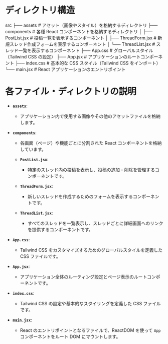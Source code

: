 # ディレクトリ構造

src
├── assets                  # アセット（画像やスタイル）を格納するディレクトリ
├── components              # 各種 React コンポーネントを格納するディレクトリ
│   ├── PostList.jsx        # 投稿一覧を表示するコンポーネント
│   ├── ThreadForm.jsx      # 新規スレッド作成フォームを表示するコンポーネント
│   └── ThreadList.jsx      # スレッド一覧を表示するコンポーネント
├── App.css                 # グローバルスタイル（Tailwind CSS の設定）
├── App.jsx                 # アプリケーションのルートコンポーネント
├── index.css               # 基本的な CSS スタイル（Tailwind CSS をインポート）
└── main.jsx                # React アプリケーションのエントリポイント

# 各ファイル・ディレクトリの説明
- **`assets`**:
  - アプリケーション内で使用する画像やその他のアセットファイルを格納します。
  
- **`components`**:
  - 各画面（ページ）や機能ごとに分割された React コンポーネントを格納しています。
  
  - **`PostList.jsx`**:
    - 特定のスレッド内の投稿を表示し、投稿の追加・削除を管理するコンポーネントです。
  
  - **`ThreadForm.jsx`**:
    - 新しいスレッドを作成するためのフォームを表示するコンポーネントです。
  
  - **`ThreadList.jsx`**:
    - すべてのスレッドを一覧表示し、スレッドごとに詳細画面へのリンクを提供するコンポーネントです。

- **`App.css`**:
  - Tailwind CSS をカスタマイズするためのグローバルスタイルを定義した CSS ファイルです。

- **`App.jsx`**:
  - アプリケーション全体のルーティング設定とページ表示のルートコンポーネントです。

- **`index.css`**:
  - Tailwind CSS の設定や基本的なスタイリングを定義した CSS ファイルです。

- **`main.jsx`**:
  - React のエントリポイントとなるファイルで、ReactDOM を使って `App` コンポーネントをルート DOM にマウントします。

